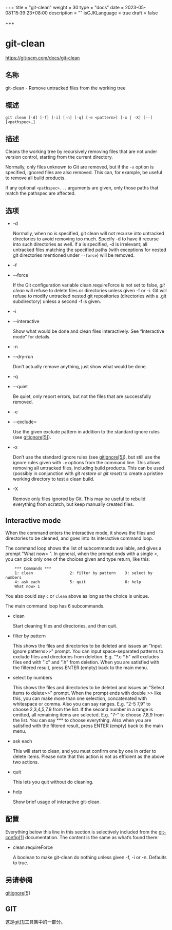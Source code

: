 +++
title = "git-clean"
weight = 30
type = "docs"
date = 2023-05-08T15:39:23+08:00
description = ""
isCJKLanguage = true
draft = false

+++

# git-clean

https://git-scm.com/docs/git-clean

## 名称

git-clean - Remove untracked files from the working tree

## 概述

```
git clean [-d] [-f] [-i] [-n] [-q] [-e <pattern>] [-x | -X] [--] [<pathspec>…]
```

## 描述

Cleans the working tree by recursively removing files that are not under version control, starting from the current directory.

Normally, only files unknown to Git are removed, but if the `-x` option is specified, ignored files are also removed. This can, for example, be useful to remove all build products.

If any optional `<pathspec>...` arguments are given, only those paths that match the pathspec are affected.

## 选项

- -d

  Normally, when no <pathspec> is specified, git clean will not recurse into untracked directories to avoid removing too much. Specify -d to have it recurse into such directories as well. If a <pathspec> is specified, -d is irrelevant; all untracked files matching the specified paths (with exceptions for nested git directories mentioned under `--force`) will be removed.

- -f

- --force

  If the Git configuration variable clean.requireForce is not set to false, *git clean* will refuse to delete files or directories unless given -f or -i. Git will refuse to modify untracked nested git repositories (directories with a .git subdirectory) unless a second -f is given.

- -i

- --interactive

  Show what would be done and clean files interactively. See “Interactive mode” for details.

- -n

- --dry-run

  Don’t actually remove anything, just show what would be done.

- -q

- --quiet

  Be quiet, only report errors, but not the files that are successfully removed.

- -e <pattern>

- --exclude=<pattern>

  Use the given exclude pattern in addition to the standard ignore rules (see [gitignore[5]](../../5/gitignore)).

- -x

  Don’t use the standard ignore rules (see [gitignore[5]](../../5/gitignore)), but still use the ignore rules given with `-e` options from the command line. This allows removing all untracked files, including build products. This can be used (possibly in conjunction with *git restore* or *git reset*) to create a pristine working directory to test a clean build.

- -X

  Remove only files ignored by Git. This may be useful to rebuild everything from scratch, but keep manually created files.

## Interactive mode

When the command enters the interactive mode, it shows the files and directories to be cleaned, and goes into its interactive command loop.

The command loop shows the list of subcommands available, and gives a prompt "What now> ". In general, when the prompt ends with a single *>*, you can pick only one of the choices given and type return, like this:

```
    *** Commands ***
	1: clean                2: filter by pattern    3: select by numbers
	4: ask each             5: quit                 6: help
    What now> 1
```

You also could say `c` or `clean` above as long as the choice is unique.

The main command loop has 6 subcommands.

- clean

  Start cleaning files and directories, and then quit.

- filter by pattern

  This shows the files and directories to be deleted and issues an "Input ignore patterns>>" prompt. You can input space-separated patterns to exclude files and directories from deletion. E.g. "*.c *.h" will excludes files end with ".c" and ".h" from deletion. When you are satisfied with the filtered result, press ENTER (empty) back to the main menu.

- select by numbers

  This shows the files and directories to be deleted and issues an "Select items to delete>>" prompt. When the prompt ends with double *>>* like this, you can make more than one selection, concatenated with whitespace or comma. Also you can say ranges. E.g. "2-5 7,9" to choose 2,3,4,5,7,9 from the list. If the second number in a range is omitted, all remaining items are selected. E.g. "7-" to choose 7,8,9 from the list. You can say *** to choose everything. Also when you are satisfied with the filtered result, press ENTER (empty) back to the main menu.

- ask each

  This will start to clean, and you must confirm one by one in order to delete items. Please note that this action is not as efficient as the above two actions.

- quit

  This lets you quit without do cleaning.

- help

  Show brief usage of interactive git-clean.

## 配置

Everything below this line in this section is selectively included from the [git-config[1]](../git-config) documentation. The content is the same as what’s found there:

- clean.requireForce

  A boolean to make git-clean do nothing unless given -f, -i or -n. Defaults to true.

## 另请参阅

[gitignore[5]](../../5/gitignore)

## GIT

  这是[git[1]](../../Git)工具集中的一部分。
